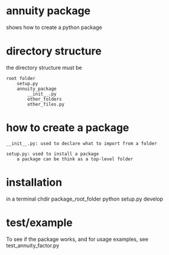 # annuity package

shows how to create a python package

# directory structure	

the directory structure must be

	root folder
		setup.py
		annuity_package
			__init__.py
			other_folders
			other_files.py


# how to create a package
	__init__.py: used to declare what to import from a folder
	
	setup.py: used to install a package
		a package can be think as a top-level folder

# installation
in a terminal
	chdir package_root_folder
	python setup.py develop

# test/example	
To see if the package works, and for usage examples, see
	test_annuity_factor.py
